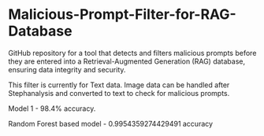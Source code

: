 # Malicious-Prompt-Filter-for-RAG-Database
GitHub repository for a tool that detects and filters malicious prompts before they are entered into a Retrieval-Augmented Generation (RAG) database, ensuring data integrity and security.

This filter is currently for Text data. Image data can be handled after Stephanalysis and converted to text to check for malicious prompts.

Model 1 - 98.4% accuracy.

Random Forest based model - 0.9954359274429491 accuracy